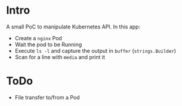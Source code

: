 # Intro

A small PoC to manipulate Kubernetes API. In this app:
 * Create a `nginx` Pod
 * Wait the pod to be Running
 * Execute `ls -l` and capture the output in `buffer`  (`strings.Builder`)
 * Scan for a line with `media` and print it

# ToDo

 * File transfer to/from a Pod